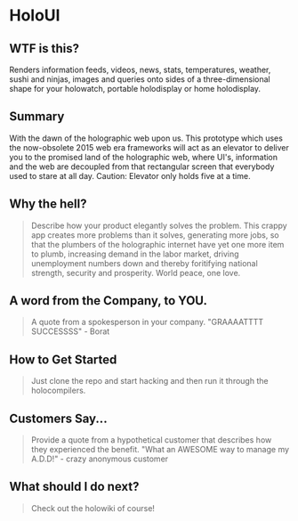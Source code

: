 # HoloUI #

<!-- 
> This material was originally posted [here](http://www.quora.com/What-is-Amazons-approach-to-product-development-and-product-management). It is reproduced here for posterities sake.

There is an approach called "working backwards" that is widely used at Amazon. They work backwards from the customer, rather than starting with an idea for a product and trying to bolt customers onto it. While working backwards can be applied to any specific product decision, using this approach is especially important when developing new products or features.

For new initiatives a product manager typically starts by writing an internal press release announcing the finished product. The target audience for the press release is the new/updated product's customers, which can be retail customers or internal users of a tool or technology. Internal press releases are centered around the customer problem, how current solutions (internal or external) fail, and how the new product will blow away existing solutions.

If the benefits listed don't sound very interesting or exciting to customers, then perhaps they're not (and shouldn't be built). Instead, the product manager should keep iterating on the press release until they've come up with benefits that actually sound like benefits. Iterating on a press release is a lot less expensive than iterating on the product itself (and quicker!).

If the press release is more than a page and a half, it is probably too long. Keep it simple. 3-4 sentences for most paragraphs. Cut out the fat. Don't make it into a spec. You can accompany the press release with a FAQ that answers all of the other business or execution questions so the press release can stay focused on what the customer gets. My rule of thumb is that if the press release is hard to write, then the product is probably going to suck. Keep working at it until the outline for each paragraph flows. 

Oh, and I also like to write press-releases in what I call "Oprah-speak" for mainstream consumer products. Imagine you're sitting on Oprah's couch and have just explained the product to her, and then you listen as she explains it to her audience. That's "Oprah-speak", not "Geek-speak".

Once the project moves into development, the press release can be used as a touchstone; a guiding light. The product team can ask themselves, "Are we building what is in the press release?" If they find they're spending time building things that aren't in the press release (overbuilding), they need to ask themselves why. This keeps product development focused on achieving the customer benefits and not building extraneous stuff that takes longer to build, takes resources to maintain, and doesn't provide real customer benefit (at least not enough to warrant inclusion in the press release).
 -->

## WTF is this? ##
  > 
  Renders information feeds, videos, news, stats, temperatures, weather, sushi and ninjas, images and queries onto sides of a three-dimensional shape for your holowatch, portable holodisplay or home holodisplay.

## Summary ##
  > 
  With the dawn of the holographic web upon us.  This prototype which uses the now-obsolete 2015 web era frameworks will act as an elevator to deliver you to the promised land of the holographic web, where UI's, information and the web are decoupled from that rectangular screen that everybody used to stare at all day. Caution: Elevator only holds five at a time.


## Why the hell? ##
  > Describe how your product elegantly solves the problem.
  This crappy app creates more problems than it solves, generating more jobs, so that the plumbers of the holographic internet have yet one more item to plumb, increasing demand in the labor market, driving unemployment numbers down and thereby foritifying national strength, security and prosperity. World peace, one love.

## A word from the Company, to YOU. ##
  > A quote from a spokesperson in your company.
  "GRAAAATTTT SUCCESSSS" - Borat

## How to Get Started ##
  > Just clone the repo and start hacking and then run it through the holocompilers.

## Customers Say... ##
  > Provide a quote from a hypothetical customer that describes how they experienced the benefit.
  "What an AWESOME way to manage my A.D.D!" - crazy anonymous customer

## What should I do next? ##
  > Check out the holowiki of course!

